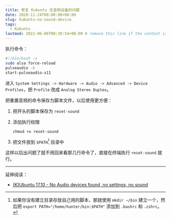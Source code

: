 ```yaml
---
title: 修复 Kubuntu 无音频设备的问题
date: 2020-11-24T00:00:00+08:00
slug: kubuntu-no-sound-device
tags:
  - Kubuntu
lastmod: 2022-06-06T00:39:54+08:00 # remove this line if the content is actually changed
---
```


执行命令：

```bash
#!/bin/bash -x
sudo alsa force-reload
pulseaudio -k
start-pulseaudio-x11
```

进入 `System Settings -> Hardware -> Audio -> Advanced -> Device Profiles`，把 `Profile` 改成 `Analog Stereo Duplex`。

把重置音频的命令保存为脚本文件，以后使用更方便：

1. 把开头的脚本保存为 `reset-sound`

1. 添加执行权限

    `chmod +x reset-sound`

1. 把文件放到 `$PATH`[^path] 目录中

这样以后出问题了就不用回来看那几行命令了，直接在终端执行 `reset-sound` 就行。

[^path]: 如果你没有建立目录存放自己用的脚本，那就使用 `mkdir ~/bin` 建立一个，然后把 `export PATH="/home/hunter/bin:$PATH"` 添加到 `.bashrc` 和 `.zshrc`。

---

延伸阅读：

- [(K)Ubuntu 17.10 - No Audio devices found, no settings, no sound](https://askubuntu.com/a/978992/1154635)
